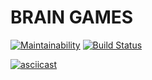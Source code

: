 # BRAIN GAMES

[![Maintainability](https://api.codeclimate.com/v1/badges/43fbbb2f6a4ce58b1140/maintainability)](https://codeclimate.com/github/tkalmykova/frontend-project-lvl1/maintainability)
[![Build Status](https://travis-ci.org/tkalmykova/frontend-project-lvl1.svg?branch=master)](https://travis-ci.org/tkalmykova/frontend-project-lvl1)

[![asciicast](https://asciinema.org/a/5ai5NBn4ddzOACkwQRPfWWvSR.svg)](https://asciinema.org/a/5ai5NBn4ddzOACkwQRPfWWvSR)

